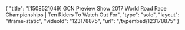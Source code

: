 {
    "title": "[1508521049] GCN Preview Show 2017 World Road Race Championships | Ten Riders To Watch Out For",
    "type": "solo",
    "layout": "iframe-static",
    "videoId": "123178875",
    "url": "\/tvpembed\/123178875"
}